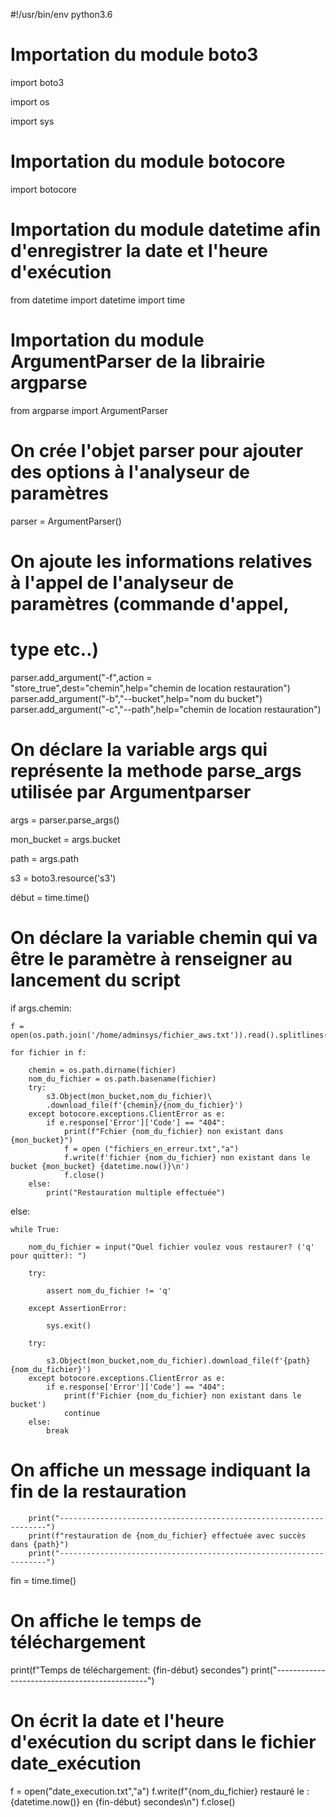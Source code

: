#!/usr/bin/env python3.6

# Importation du module boto3
import boto3

import os

import sys

# Importation du module botocore
import botocore

# Importation du module datetime afin d'enregistrer la date et l'heure d'exécution
from datetime import datetime
import time

# Importation du module ArgumentParser de la librairie argparse
from argparse import ArgumentParser

# On crée l'objet parser pour ajouter des options à l'analyseur de paramètres
parser = ArgumentParser()
# On ajoute les informations relatives à l'appel de l'analyseur de paramètres (commande d'appel,
# type etc..)
parser.add_argument("-f",action = "store_true",dest="chemin",help="chemin de location restauration")
parser.add_argument("-b","--bucket",help="nom du bucket")
parser.add_argument("-c","--path",help="chemin de location restauration")
# On déclare la variable args qui représente la methode parse_args utilisée par Argumentparser
args = parser.parse_args()

mon_bucket = args.bucket

path = args.path

s3 = boto3.resource('s3')

début = time.time()

# On déclare la variable chemin qui va être le paramètre à renseigner au lancement du script
if args.chemin:

	f = open(os.path.join('/home/adminsys/fichier_aws.txt')).read().splitlines()

	for fichier in f:

		chemin = os.path.dirname(fichier)
		nom_du_fichier = os.path.basename(fichier)
		try:
			s3.Object(mon_bucket,nom_du_fichier)\
			.download_file(f'{chemin}/{nom_du_fichier}')
		except botocore.exceptions.ClientError as e:
			if e.response['Error']['Code'] == "404":
				print(f"Fchier {nom_du_fichier} non existant dans {mon_bucket}")
				f = open ("fichiers_en_erreur.txt","a")
				f.write(f'fichier {nom_du_fichier} non existant dans le bucket {mon_bucket} {datetime.now()}\n')
				f.close()
		else:
			print("Restauration multiple effectuée")
else:

	while True:

		nom_du_fichier = input("Quel fichier voulez vous restaurer? ('q' pour quitter): ")

		try:

			assert nom_du_fichier != 'q'

		except AssertionError:

			sys.exit()

		try:

			s3.Object(mon_bucket,nom_du_fichier).download_file(f'{path}{nom_du_fichier}')
		except botocore.exceptions.ClientError as e:
			if e.response['Error']['Code'] == "404":
				print(f'Fichier {nom_du_fichier} non existant dans le bucket')
				continue
		else:
			break

# On affiche un message indiquant la fin de la restauration
		print("-------------------------------------------------------------------")
		print(f"restauration de {nom_du_fichier} effectuée avec succès dans {path}")
		print("-------------------------------------------------------------------")

fin = time.time()

# On affiche le temps de téléchargement
print(f"Temps de téléchargement: {fin-début} secondes")
print("----------------------------------------------")

# On écrit la date et l'heure d'exécution du script dans le fichier date_exécution
f = open("date_execution.txt","a")
f.write(f"{nom_du_fichier} restauré le :{datetime.now()} en {fin-début} secondes\n")
f.close()
